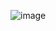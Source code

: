 ![image](https://github.com/abhirajsinghchauhan/MicroProject3/assets/66667174/9d1bdf84-000f-49f9-b81a-50af974317b5)
